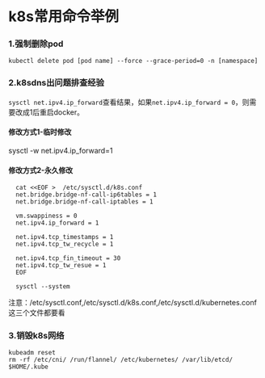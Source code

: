 # k8s常用命令举例
### 1.强制删除pod
`kubectl delete pod [pod name] --force --grace-period=0 -n [namespace]`

### 2.k8sdns出问题排查经验
`sysctl net.ipv4.ip_forward`查看结果，如果`net.ipv4.ip_forward = 0`，则需要改成1后重启docker。
#### 修改方式1-临时修改
  sysctl -w net.ipv4.ip_forward=1
#### 修改方式2-永久修改
```  
  cat <<EOF >  /etc/sysctl.d/k8s.conf
  net.bridge.bridge-nf-call-ip6tables = 1
  net.bridge.bridge-nf-call-iptables = 1

  vm.swappiness = 0
  net.ipv4.ip_forward = 1

  net.ipv4.tcp_timestamps = 1
  net.ipv4.tcp_tw_recycle = 1 

  net.ipv4.tcp_fin_timeout = 30
  net.ipv4.tcp_tw_resue = 1
  EOF

  sysctl --system
```
注意：/etc/sysctl.conf,/etc/sysctl.d/k8s.conf,/etc/sysctl.d/kubernetes.conf这三个文件都要看

### 3.销毁k8s网络
```
kubeadm reset
rm -rf /etc/cni/ /run/flannel/ /etc/kubernetes/ /var/lib/etcd/ $HOME/.kube 
```

